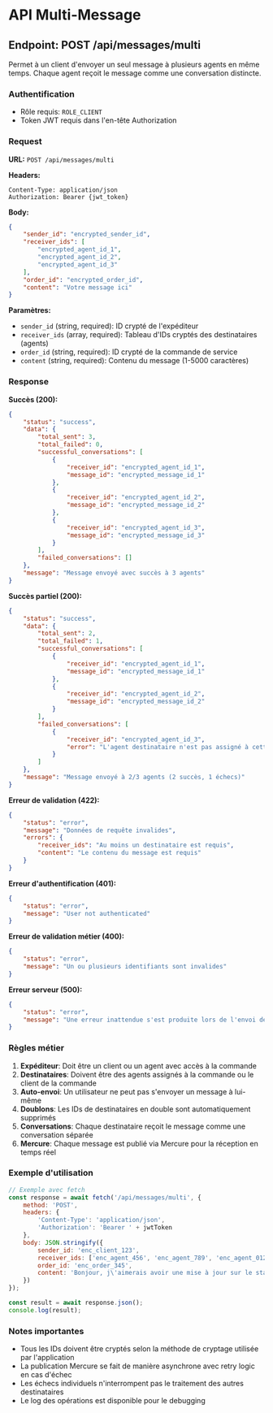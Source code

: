 # API Multi-Message

## Endpoint: POST /api/messages/multi

Permet à un client d'envoyer un seul message à plusieurs agents en même temps. Chaque agent reçoit le message comme une conversation distincte.

### Authentification
- Rôle requis: `ROLE_CLIENT`
- Token JWT requis dans l'en-tête Authorization

### Request

**URL:** `POST /api/messages/multi`

**Headers:**
```
Content-Type: application/json
Authorization: Bearer {jwt_token}
```

**Body:**
```json
{
    "sender_id": "encrypted_sender_id",
    "receiver_ids": [
        "encrypted_agent_id_1",
        "encrypted_agent_id_2",
        "encrypted_agent_id_3"
    ],
    "order_id": "encrypted_order_id",
    "content": "Votre message ici"
}
```

**Paramètres:**
- `sender_id` (string, required): ID crypté de l'expéditeur
- `receiver_ids` (array, required): Tableau d'IDs cryptés des destinataires (agents)
- `order_id` (string, required): ID crypté de la commande de service
- `content` (string, required): Contenu du message (1-5000 caractères)

### Response

**Succès (200):**
```json
{
    "status": "success",
    "data": {
        "total_sent": 3,
        "total_failed": 0,
        "successful_conversations": [
            {
                "receiver_id": "encrypted_agent_id_1",
                "message_id": "encrypted_message_id_1"
            },
            {
                "receiver_id": "encrypted_agent_id_2",
                "message_id": "encrypted_message_id_2"
            },
            {
                "receiver_id": "encrypted_agent_id_3",
                "message_id": "encrypted_message_id_3"
            }
        ],
        "failed_conversations": []
    },
    "message": "Message envoyé avec succès à 3 agents"
}
```

**Succès partiel (200):**
```json
{
    "status": "success",
    "data": {
        "total_sent": 2,
        "total_failed": 1,
        "successful_conversations": [
            {
                "receiver_id": "encrypted_agent_id_1",
                "message_id": "encrypted_message_id_1"
            },
            {
                "receiver_id": "encrypted_agent_id_2",
                "message_id": "encrypted_message_id_2"
            }
        ],
        "failed_conversations": [
            {
                "receiver_id": "encrypted_agent_id_3",
                "error": "L'agent destinataire n'est pas assigné à cette commande"
            }
        ]
    },
    "message": "Message envoyé à 2/3 agents (2 succès, 1 échecs)"
}
```

**Erreur de validation (422):**
```json
{
    "status": "error",
    "message": "Données de requête invalides",
    "errors": {
        "receiver_ids": "Au moins un destinataire est requis",
        "content": "Le contenu du message est requis"
    }
}
```

**Erreur d'authentification (401):**
```json
{
    "status": "error",
    "message": "User not authenticated"
}
```

**Erreur de validation métier (400):**
```json
{
    "status": "error",
    "message": "Un ou plusieurs identifiants sont invalides"
}
```

**Erreur serveur (500):**
```json
{
    "status": "error",
    "message": "Une erreur inattendue s'est produite lors de l'envoi des messages"
}
```

### Règles métier

1. **Expéditeur**: Doit être un client ou un agent avec accès à la commande
2. **Destinataires**: Doivent être des agents assignés à la commande ou le client de la commande
3. **Auto-envoi**: Un utilisateur ne peut pas s'envoyer un message à lui-même
4. **Doublons**: Les IDs de destinataires en double sont automatiquement supprimés
5. **Conversations**: Chaque destinataire reçoit le message comme une conversation séparée
6. **Mercure**: Chaque message est publié via Mercure pour la réception en temps réel

### Exemple d'utilisation

```javascript
// Exemple avec fetch
const response = await fetch('/api/messages/multi', {
    method: 'POST',
    headers: {
        'Content-Type': 'application/json',
        'Authorization': 'Bearer ' + jwtToken
    },
    body: JSON.stringify({
        sender_id: 'enc_client_123',
        receiver_ids: ['enc_agent_456', 'enc_agent_789', 'enc_agent_012'],
        order_id: 'enc_order_345',
        content: 'Bonjour, j\'aimerais avoir une mise à jour sur le statut de ma commande.'
    })
});

const result = await response.json();
console.log(result);
```

### Notes importantes

- Tous les IDs doivent être cryptés selon la méthode de cryptage utilisée par l'application
- La publication Mercure se fait de manière asynchrone avec retry logic en cas d'échec
- Les échecs individuels n'interrompent pas le traitement des autres destinataires
- Le log des opérations est disponible pour le debugging

